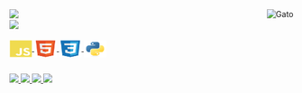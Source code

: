  <div>
  <a href="https://github.com/GabrielRosa">
  <img height="180em" src="https://github-readme-stats.vercel.app/api?username=GabrielRosa&show_icons=true&theme=midnight-purple&include_all_commits=true&count_private=true"/><img align="right" alt="Gato" src="https://cdn.discordapp.com/attachments/842552722648727573/875979377765126144/gato-fiesta.gif"><br>
  <img height="180em" src="https://github-readme-stats.vercel.app/api/top-langs/?username=GabrielRosa&layout=compact&langs_count=7&theme=midnight-purple"/>
</div>
 
 <div style="display: inline_block"><br>
  <img align="center" alt="Rafa-Js" height="30" width="40" src="https://raw.githubusercontent.com/devicons/devicon/master/icons/javascript/javascript-plain.svg">
  <img align="center" alt="Rafa-HTML" height="30" width="40" src="https://raw.githubusercontent.com/devicons/devicon/master/icons/html5/html5-original.svg">
  <img align="center" alt="Rafa-CSS" height="30" width="40" src="https://raw.githubusercontent.com/devicons/devicon/master/icons/css3/css3-original.svg">
  <img align="center" alt="Rafa-Python" height="30" width="40" src="https://raw.githubusercontent.com/devicons/devicon/master/icons/python/python-original.svg">
</div>
  
  ##
 
 <div>
  <a href="https://www.instagram.com/gabrielrosa_s2/"><img src="https://img.shields.io/badge/Instagram-E4405F?style=for-the-badge&logo=instagram&logoColor=white">
  <a href=""><img src="https://img.shields.io/badge/Gmail-D14836?style=for-the-badge&logo=gmail&logoColor=white">
  <a href=""><img src="https://img.shields.io/badge/Discord-7289DA?style=for-the-badge&logo=discord&logoColor=white">
  <a href="https://www.linkedin.com/in/gabriel-bernardo-3535b4277/"><img src="https://img.shields.io/badge/LinkedIn-0077B5?style=for-the-badge&logo=linkedin&logoColor=white">
 </div>
